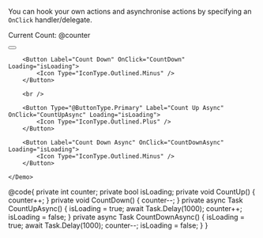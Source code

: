 ﻿<Codebox Title="Actions" id="components-button-demo-actions">
    <Description>
        <p>
            You can hook your own actions and asynchronise actions by specifying an <code>OnClick</code> handler/delegate.
        </p>
    </Description>
    <Demo>
        <p>Current Count: @counter</p>
        <Button Type="@ButtonType.Primary" Label="Count Up" OnClick="CountUp" Loading="isLoading">
            <Icon Type="IconType.Outlined.Plus" />
        </Button>

        <Button Label="Count Down" OnClick="CountDown" Loading="isLoading">
            <Icon Type="IconType.Outlined.Minus" />
        </Button>

        <br />

        <Button Type="@ButtonType.Primary" Label="Count Up Async" OnClick="CountUpAsync" Loading="isLoading">
            <Icon Type="IconType.Outlined.Plus" />
        </Button>

        <Button Label="Count Down Async" OnClick="CountDownAsync" Loading="isLoading">
            <Icon Type="IconType.Outlined.Minus" />
        </Button>

    </Demo>
</Codebox>

@code{
    private int counter;
    private bool isLoading;
    private void CountUp()
    {
        counter++;
    }
    private void CountDown()
    {
        counter--;
    }
    private async Task CountUpAsync()
    {
        isLoading = true;
        await Task.Delay(1000);
        counter++;
        isLoading = false;
    }
    private async Task CountDownAsync()
    {
        isLoading = true;
        await Task.Delay(1000);
        counter--;
        isLoading = false;
    }
}